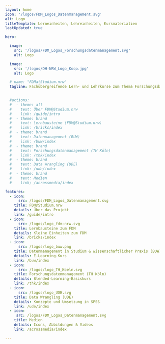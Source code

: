```yaml
---
layout: home
icon: '/logos/FDM_Logos_Datenmanagement.svg'
alt: Logo
titleTemplate: Lerneinheiten, Lehreinheiten, Kursmaterialien
lastUpdated: true

hero:

  image:
    src: '/logos/FDM_Logos_Forschungsdatenmanagement.svg'
    alt: Logo

  image:
    src: '/logos/DH-NRW_Logo_Koop.jpg'
    alt: Logo

  # name: "FDMatStudium.nrw"
  tagline: Fachübergreifende Lern- und Lehrkurse zum Thema Forschungsdatenmanagement (FDM) für den Einsatz in Studium und Lehre
  

  #actions:
  #  - theme: alt
  #    text: Über FDM@Studium.nrw
  #    link: /guide/intro
  #  - theme: brand
  #    text: Lernbausteine (FDM@Studium.nrw)
  #    link: /bricks/index
  #  - theme: brand
  #    text: Datenmanagement (BUW)
  #    link: /buw/index
  #  - theme: brand
  #    text: Forschungsdatenmanagement (TH Köln)
  #    link: /thk/index
  #  - theme: brand
  #    text: Data Wrangling (UDE)
  #    link: /ude/index
  #  - theme: brand
  #    text: Medien
  #    link; /acrossmedia/index

features:
  - icon:
      src: /logos/FDM_Logos_Datenmanagement.svg
    title: FDM@Studium.nrw
    details: Über das Projekt
    link: /guide/intro
  - icon:
      src: /logos/logo_fdm-nrw.svg
    title: Lernbausteine zum FDM
    details: Kleine Einheiten zum FDM 
    link: /bricks/index
  - icon:
      src: /logos/logo_buw.png
    title: Datenmanagement in Studium & wissenschaftlicher Praxis (BUW)
    details: E-Learning-Kurs
    link: /buw/index
  - icon:
      src: /logos/logo_TH_Koeln.svg
    title: Forschungsdatenmanagement (TH Köln)
    details: Blended-Learning-Basiskurs
    link: /thk/index
  - icon:
      src: /logos/logo_UDE.svg
    title: Data Wrangling (UDE)
    details: Konzepte und Umsetzung in SPSS
    link: /ude/index
  - icon:
     src: /logos/FDM_Logos_Datenmanagement.svg
    title: Medien
    details: Icons, Abbildungen & Videos
    link: /acrossmedia/index
  
---
```


